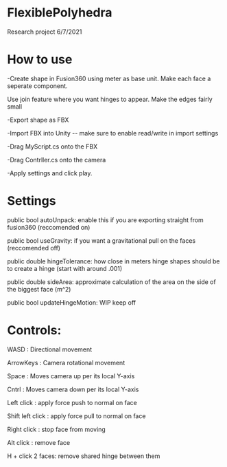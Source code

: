 # FlexiblePolyhedra
Research project 6/7/2021

# How to use
-Create shape in Fusion360 using meter as base unit. Make each face a seperate component.

 Use join feature where you want hinges to appear. Make the edges fairly small
 
-Export shape as FBX

-Import FBX into Unity -- make sure to enable read/write in import settings

-Drag MyScript.cs onto the FBX

-Drag Contrller.cs onto the camera

-Apply settings and click play.

# Settings
  public bool autoUnpack: enable this if you are exporting straight from fusion360 (reccomended on)
  
  public bool useGravity: if you want a gravitational pull on the faces (reccomended off)
  
  public double hingeTolerance: how close in meters hinge shapes should be to create a hinge (start with around .001)
  
  public double sideArea: approximate calculation of the area on the side of the biggest face (m^2)
  
  public bool updateHingeMotion: WIP keep off

# Controls:
WASD  : Directional movement

ArrowKeys : Camera rotational movement 

Space : Moves camera up per its local Y-axis

Cntrl : Moves camera down per its local Y-axis

Left click : apply force push to normal on face

Shift left click : apply force pull to normal on face 

Right click : stop face from moving

Alt click : remove face

H + click 2 faces: remove shared hinge between them


    
